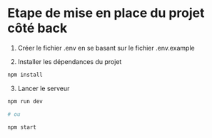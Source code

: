 # Etape de mise en place du projet côté back

1. Créer le fichier .env en se basant sur le fichier .env.example

2. Installer les dépendances du projet

```bash
npm install
```

3. Lancer le serveur

```bash
npm run dev

# ou

npm start
```
